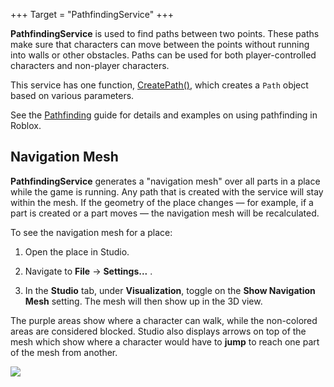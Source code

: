 +++
Target = "PathfindingService"
+++

**PathfindingService** is used to find paths between two points. These paths make sure that characters can move between the points without running into walls or other obstacles. Paths can be used for both player-controlled characters and non-player characters.This service has one function, [CreatePath()](https://developer.roblox.com/api-reference/function/PathfindingService/CreatePath), which creates a `Path` object based on various parameters.See the [Pathfinding](https://developer.roblox.com/search#stq=Pathfinding) guide for details and examples on using pathfinding in Roblox.## Navigation Mesh**PathfindingService** generates a "navigation mesh" over all parts in a place while the game is running. Any path that is created with the service will stay within the mesh. If the geometry of the place changes — for example, if a part is created or a part moves — the navigation mesh will be recalculated.To see the navigation mesh for a place:1. Open the place in Studio.2. Navigate to **File** → **Settings...** .3. In the **Studio** tab, under **Visualization**, toggle on the **Show Navigation Mesh** setting. The mesh will then show up in the 3D view.The purple areas show where a character can walk, while the non-colored areas are considered blocked. Studio also displays arrows on top of the mesh which show where a character would have to **jump** to reach one part of the mesh from another.![](https://developer.roblox.com/assets/5ba161118c2893307fc122d0/NavigationMesh.jpg)